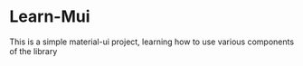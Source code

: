 # Learn-Mui
This is a simple material-ui project, learning how to use various components of the library
